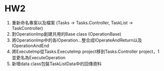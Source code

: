 HW2
========
1. 重新命名專案以及檔案 (Tasks -> Tasks.Controller, TaskList -> TaskController)
2. 對OperationImp創建共用的Base class (OperationBase)
3. 將OperationImp中的各IOperation...整合成IOperateAndReturn以及IOperationAndEnd
4. 將ExecuteImp從Tasks.ExecuteImp project移到Tasks.Controller project，1並更名為ExecuteOperation
5. 新增data class包裝TaskListData中的回傳資料